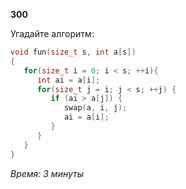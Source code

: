 **300**

Угадайте алгоритм:

```c
void fun(size_t s, int a[s])
{
   for(size_t i = 0; i < s; ++i){
      int ai = a[i];
      for(size_t j = i; j < s; ++j) {
         if (ai > a[j]) {
            swap(a, i, j);
            ai = a[i];
         }
      }
   }
}
```

_Время: 3 минуты_

